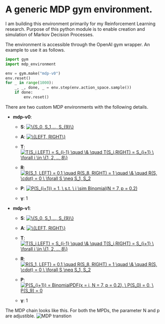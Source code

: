 # A generic MDP gym environment.

I am building this environment primarily for my Reinforcement Learning research. Purpose of this python module is to enable creation and simulation of Markov Decision Processes.

The environment is accessible through the OpenAI gym wrapper. An example to use it as follows.

```python
import gym
import mdp_environment

env = gym.make("mdp-v0")
env.reset()
for _ in range(1000):
    _, _, done, _ = env.step(env.action_space.sample())
    if done:
        env.reset()

```

There are two custom MDP environments with the following details.

- **mdp-v0**: 
  - **S**: <a href="https://www.codecogs.com/eqnedit.php?latex=\inline&space;\{S_0,&space;S_1,...,&space;S_{10}\}" target="_blank"><img src="https://latex.codecogs.com/gif.latex?\inline&space;\{S_0,&space;S_1,...,&space;S_{9}\}" title="\{S_0, S_1,..., S_{9}\}" /></a>
  
  - **A**: <a href="https://www.codecogs.com/eqnedit.php?latex=\inline&space;\{LEFT,&space;RIGHT\}" target="_blank"><img src="https://latex.codecogs.com/gif.latex?\inline&space;\{LEFT,&space;RIGHT\}" title="\{LEFT, RIGHT\}" /></a>
  
  - **T**: <a href="https://www.codecogs.com/eqnedit.php?latex=\inline&space;T(S_i,LEFT)&space;=&space;S_{i-1}&space;\quad&space;\&&space;\quad&space;T(S_i,RIGHT)&space;=&space;S_{i&plus;1}&space;\&space;\forall&space;i&space;\in&space;\{1,&space;2,&space;..,&space;8\}" target="_blank"><img src="https://latex.codecogs.com/gif.latex?\inline&space;T(S_i,LEFT)&space;=&space;S_{i-1}&space;\quad&space;\&&space;\quad&space;T(S_i,RIGHT)&space;=&space;S_{i&plus;1}&space;\&space;\forall&space;i&space;\in&space;\{1,&space;2,&space;..,&space;8\}" title="T(S_i,LEFT) = S_{i-1} \quad \& \quad T(S_i,RIGHT) = S_{i+1} \ \forall i \in \{1, 2, .., 8\}" /></a>
  
  - **R**: <a href="https://www.codecogs.com/eqnedit.php?latex=R(S_1,&space;LEFT)&space;=&space;0.1,\quad&space;R(S_8,&space;RIGHT)&space;=&space;1&space;\quad&space;\&&space;\quad&space;R(S,&space;\cdot)&space;=&space;0&space;\&space;\forall&space;S&space;\neq&space;S_1,&space;S_2" target="_blank"><img src="https://latex.codecogs.com/gif.latex?R(S_1,&space;LEFT)&space;=&space;0.1,\quad&space;R(S_8,&space;RIGHT)&space;=&space;1&space;\quad&space;\&&space;\quad&space;R(S,&space;\cdot)&space;=&space;0&space;\&space;\forall&space;S&space;\neq&space;S_1,&space;S_2" title="R(S_1, LEFT) = 0.1,\quad R(S_8, RIGHT) = 1 \quad \& \quad R(S, \cdot) = 0 \ \forall S \neq S_1, S_2" /></a>
  
  - **P**: <a href="https://www.codecogs.com/eqnedit.php?latex=P(S_{i&plus;1})&space;=&space;1,&space;\&space;s.t.&space;\&space;i&space;\sim&space;Binomial(N&space;=&space;7,&space;p&space;=&space;0.2)" target="_blank"><img src="https://latex.codecogs.com/gif.latex?P(S_{i&plus;1})&space;=&space;1,&space;\&space;s.t.&space;\&space;i&space;\sim&space;Binomial(N&space;=&space;7,&space;p&space;=&space;0.2)" title="P(S_{i+1}) = 1, \ s.t. \ i \sim Binomial(N = 7, p = 0.2)" /></a>
  
  - **γ**: 1
   

- **mdp-v1**: 
  - **S**: <a href="https://www.codecogs.com/eqnedit.php?latex=\inline&space;\{S_0,&space;S_1,...,&space;S_{10}\}" target="_blank"><img src="https://latex.codecogs.com/gif.latex?\inline&space;\{S_0,&space;S_1,...,&space;S_{9}\}" title="\{S_0, S_1,..., S_{9}\}" /></a>
  
  - **A**: <a href="https://www.codecogs.com/eqnedit.php?latex=\inline&space;\{LEFT,&space;RIGHT\}" target="_blank"><img src="https://latex.codecogs.com/gif.latex?\inline&space;\{LEFT,&space;RIGHT\}" title="\{LEFT, RIGHT\}" /></a>
  
  - **T**: <a href="https://www.codecogs.com/eqnedit.php?latex=\inline&space;T(S_i,LEFT)&space;=&space;S_{i-1}&space;\quad&space;\&&space;\quad&space;T(S_i,RIGHT)&space;=&space;S_{i&plus;1}&space;\&space;\forall&space;i&space;\in&space;\{1,&space;2,&space;..,&space;8\}" target="_blank"><img src="https://latex.codecogs.com/gif.latex?\inline&space;T(S_i,LEFT)&space;=&space;S_{i-1}&space;\quad&space;\&&space;\quad&space;T(S_i,RIGHT)&space;=&space;S_{i&plus;1}&space;\&space;\forall&space;i&space;\in&space;\{1,&space;2,&space;..,&space;8\}" title="T(S_i,LEFT) = S_{i-1} \quad \& \quad T(S_i,RIGHT) = S_{i+1} \ \forall i \in \{1, 2, .., 8\}" /></a>
  
  - **R**: <a href="https://www.codecogs.com/eqnedit.php?latex=R(S_1,&space;LEFT)&space;=&space;0.1,\quad&space;R(S_8,&space;RIGHT)&space;=&space;1&space;\quad&space;\&&space;\quad&space;R(S,&space;\cdot)&space;=&space;0&space;\&space;\forall&space;S&space;\neq&space;S_1,&space;S_2" target="_blank"><img src="https://latex.codecogs.com/gif.latex?R(S_1,&space;LEFT)&space;=&space;0.1,\quad&space;R(S_8,&space;RIGHT)&space;=&space;1&space;\quad&space;\&&space;\quad&space;R(S,&space;\cdot)&space;=&space;0&space;\&space;\forall&space;S&space;\neq&space;S_1,&space;S_2" title="R(S_1, LEFT) = 0.1,\quad R(S_8, RIGHT) = 1 \quad \& \quad R(S, \cdot) = 0 \ \forall S \neq S_1, S_2" /></a>
  
  - **P**: <a href="https://www.codecogs.com/eqnedit.php?latex=P(S_{i&plus;1})&space;=&space;BinomialPDF(x&space;=&space;i,&space;N&space;=&space;7,&space;p&space;=&space;0.2),&space;\&space;P(S_0)&space;=&space;0,&space;\&space;P(S_9)&space;=&space;0" target="_blank"><img src="https://latex.codecogs.com/gif.latex?P(S_{i&plus;1})&space;=&space;BinomialPDF(x&space;=&space;i,&space;N&space;=&space;7,&space;p&space;=&space;0.2),&space;\&space;P(S_0)&space;=&space;0,&space;\&space;P(S_9)&space;=&space;0" title="P(S_{i+1}) = BinomialPDF(x = i, N = 7, p = 0.2), \ P(S_0) = 0, \ P(S_9) = 0" /></a>
  
  - **γ**: 1
   

The MDP chain looks like this. For both the MPDs, the parameter N and p are adjustible.
![MDP transtion](https://i.imgur.com/kSYCUEx.png)
